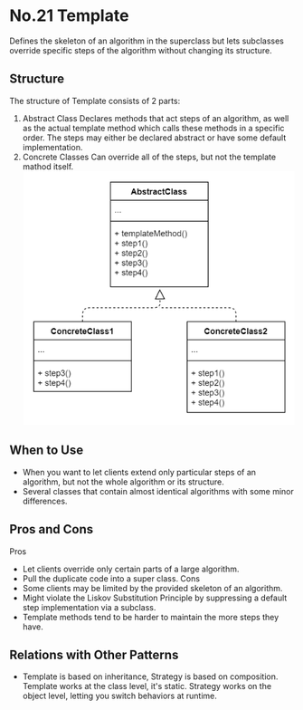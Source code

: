 # No.21 Template
Defines the skeleton of an algorithm in the superclass but lets subclasses override specific steps of the algorithm without changing its structure.

## Structure
The structure of Template consists of 2 parts:
1. Abstract Class
  Declares methods that act steps of an algorithm, as well as the actual template method which calls these methods in a specific order. The steps may either be declared abstract or have some default implementation.
2. Concrete Classes
  Can override all of the steps, but not the template mathod itself.
![avatar](structure.png)

## When to Use
- When you want to let clients extend only particular steps of an algorithm, but not the whole algorithm or its structure.
- Several classes that contain almost identical algorithms with some minor differences.

## Pros and Cons
Pros
- Let clients override only certain parts of a large algorithm.
- Pull the duplicate code into a super class.
Cons
- Some clients may be limited by the provided skeleton of an algorithm.
- Might violate the Liskov Substitution Principle by suppressing a default step implementation via a subclass.
- Template methods tend to be harder to maintain the more steps they have.

## Relations with Other Patterns
- Template is based on inheritance, Strategy is based on composition. Template works at the class level, it's static. Strategy works on the object level, letting you switch behaviors at runtime.